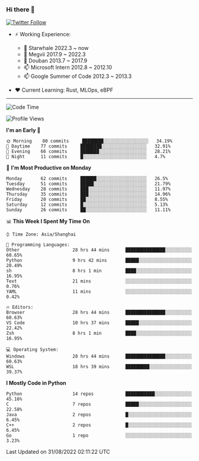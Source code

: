 ### Hi there 👋

[![Twitter Follow](https://img.shields.io/twitter/follow/tianweidut?style=social)](https://twitter.com/tianweidut)

- ⚡ Working Experience:
  - 🔭 Starwhale 2022.3 ~ now
  - 🌱 Megvii 2017.9 ~ 2022.3
  - 🌱 Douban 2013.7 ~ 2017.9
  - 📫 Microsoft Intern 2012.8 ~ 2012.10
  - 📫 Google Summer of Code 2012.3 ~ 2013.3

- ❤️ Current Learning: Rust, MLOps, eBPF

---
<!--START_SECTION:waka-->
![Code Time](http://img.shields.io/badge/Code%20Time-2%2C900%20hrs%2035%20mins-blue)

![Profile Views](http://img.shields.io/badge/Profile%20Views-0-blue)

**I'm an Early 🐤** 

```text
🌞 Morning    80 commits     ████████░░░░░░░░░░░░░░░░░   34.19% 
🌆 Daytime    77 commits     ████████░░░░░░░░░░░░░░░░░   32.91% 
🌃 Evening    66 commits     ███████░░░░░░░░░░░░░░░░░░   28.21% 
🌙 Night      11 commits     █░░░░░░░░░░░░░░░░░░░░░░░░   4.7%

```
📅 **I'm Most Productive on Monday** 

```text
Monday       62 commits     ██████░░░░░░░░░░░░░░░░░░░   26.5% 
Tuesday      51 commits     █████░░░░░░░░░░░░░░░░░░░░   21.79% 
Wednesday    28 commits     ███░░░░░░░░░░░░░░░░░░░░░░   11.97% 
Thursday     35 commits     ███░░░░░░░░░░░░░░░░░░░░░░   14.96% 
Friday       20 commits     ██░░░░░░░░░░░░░░░░░░░░░░░   8.55% 
Saturday     12 commits     █░░░░░░░░░░░░░░░░░░░░░░░░   5.13% 
Sunday       26 commits     ██░░░░░░░░░░░░░░░░░░░░░░░   11.11%

```


📊 **This Week I Spent My Time On** 

```text
⌚︎ Time Zone: Asia/Shanghai

💬 Programming Languages: 
Other                    28 hrs 44 mins      ███████████████░░░░░░░░░░   60.65% 
Python                   9 hrs 42 mins       █████░░░░░░░░░░░░░░░░░░░░   20.49% 
sh                       8 hrs 1 min         ████░░░░░░░░░░░░░░░░░░░░░   16.95% 
Text                     21 mins             ░░░░░░░░░░░░░░░░░░░░░░░░░   0.76% 
YAML                     11 mins             ░░░░░░░░░░░░░░░░░░░░░░░░░   0.42%

🔥 Editors: 
Browser                  28 hrs 44 mins      ███████████████░░░░░░░░░░   60.63% 
VS Code                  10 hrs 37 mins      █████░░░░░░░░░░░░░░░░░░░░   22.42% 
Zsh                      8 hrs 1 min         ████░░░░░░░░░░░░░░░░░░░░░   16.95%

💻 Operating System: 
Windows                  28 hrs 44 mins      ███████████████░░░░░░░░░░   60.63% 
WSL                      18 hrs 39 mins      █████████░░░░░░░░░░░░░░░░   39.37%

```

**I Mostly Code in Python** 

```text
Python                   14 repos            ███████████░░░░░░░░░░░░░░   45.16% 
C                        7 repos             █████░░░░░░░░░░░░░░░░░░░░   22.58% 
Java                     2 repos             █░░░░░░░░░░░░░░░░░░░░░░░░   6.45% 
C++                      2 repos             █░░░░░░░░░░░░░░░░░░░░░░░░   6.45% 
Go                       1 repo              ░░░░░░░░░░░░░░░░░░░░░░░░░   3.23%

```



 Last Updated on 31/08/2022 02:11:22 UTC
<!--END_SECTION:waka-->